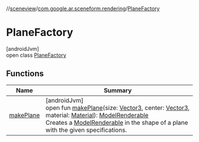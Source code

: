 //[sceneview](../../../index.md)/[com.google.ar.sceneform.rendering](../index.md)/[PlaneFactory](index.md)

# PlaneFactory

[androidJvm]\
open class [PlaneFactory](index.md)

## Functions

| Name | Summary |
|---|---|
| [makePlane](make-plane.md) | [androidJvm]<br>open fun [makePlane](make-plane.md)(size: [Vector3](../../com.google.ar.sceneform.math/-vector3/index.md), center: [Vector3](../../com.google.ar.sceneform.math/-vector3/index.md), material: [Material](../-material/index.md)): [ModelRenderable](../-model-renderable/index.md)<br>Creates a [ModelRenderable](../-model-renderable/index.md) in the shape of a plane with the given specifications. |
